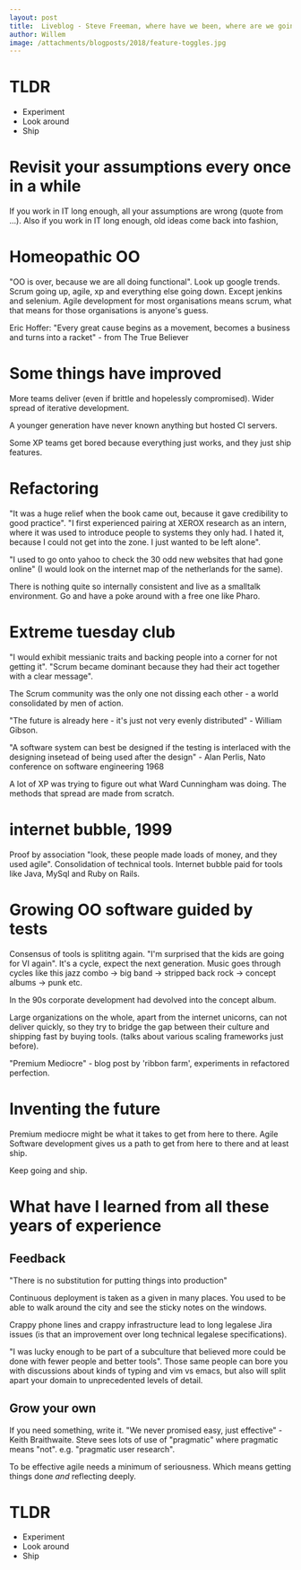 ```yaml
---
layout: post
title:  Liveblog - Steve Freeman, where have we been, where are we going
author: Willem
image: /attachments/blogposts/2018/feature-toggles.jpg
---
```


# TLDR

* Experiment
* Look around
* Ship

# Revisit your assumptions every once in a while

If you work in IT long enough, all your assumptions are wrong (quote from ...). Also if you work in IT long enough, old ideas come back into fashion,

# Homeopathic OO

"OO is over, because we are all doing functional". Look up google trends. Scrum going up, agile, xp and everything else going down. Except jenkins and selenium. Agile development for most organisations means scrum, what that means for those organisations is anyone's guess.

Eric Hoffer: "Every great cause begins as a movement, becomes a business and turns into a racket" - from The True Believer

# Some things have improved

More teams deliver (even if brittle and hopelessly compromised). Wider spread of iterative development.

A younger generation have never known anything but hosted CI servers.

Some XP teams get bored because everything just works, and they just ship features.

# Refactoring

"It was a huge relief when the book came out, because it gave credibility to good practice". "I first experienced pairing at XEROX research as an intern, where it was used to introduce people to systems they only had. I hated it, because I could not get into the zone. I just wanted to be left alone".

"I used to go onto yahoo to check the 30 odd new websites that had gone online" (I would look on the internet map of the netherlands for the same).

There is nothing quite so internally consistent and live as a smalltalk environment. Go and have a poke around with a free one like Pharo.

# Extreme tuesday club

"I would exhibit messianic traits and backing people into a corner for not getting it". "Scrum became dominant because they had their act together with a clear message".

The Scrum community was the only one not dissing each other - a world consolidated by men of action.

"The future is already here - it's just not very evenly distributed" - William Gibson.

"A software system can best be designed if the testing is interlaced with the designing insetead of being used after the design" - Alan Perlis, Nato conference on software engineering 1968

A lot of XP was trying to figure out what Ward Cunningham was doing. The methods that spread are made from scratch.

# internet bubble, 1999

Proof by association "look, these people made loads of money, and they used agile". Consolidation of technical tools. Internet bubble paid for tools like Java, MySql and Ruby on Rails.

# Growing OO software guided by tests

Consensus of tools is splititng again. "I'm surprised that the kids are going for VI again". It's a cycle, expect the next generation. Music goes through cycles like this jazz combo -> big band -> stripped back rock -> concept albums -> punk etc.

In the 90s corporate development had devolved into the concept album.

Large organizations on the whole, apart from the internet unicorns, can not deliver quickly, so they try to bridge the gap between their culture and shipping fast by buying tools. (talks about various scaling frameworks just before).

"Premium Mediocre" - blog post by 'ribbon farm', experiments in refactored perfection.

# Inventing the future

Premium mediocre might be what it takes to get from here to there. Agile Software development gives us a path to get from here to there and at least ship.

Keep going and ship.

# What have I learned from all these years of experience

## Feedback

"There is no substitution for putting things into production"

Continuous deployment is taken as a given in many places. You used to be able to walk around the city and see the sticky notes on the windows.

Crappy phone lines and crappy infrastructure lead to long legalese Jira issues (is that an improvement over long technical legalese specifications).

"I was lucky enough to be part of a subculture that believed more could be done with fewer people and better tools". Those same people can bore you with discussions about kinds of typing and vim vs emacs, but also will split apart your domain to unprecedented levels of detail.

## Grow your own

If you need something, write it. "We never promised easy, just effective" - Keith Braithwaite. Steve sees lots of use of "pragmatic" where pragmatic means "not". e.g. "pragmatic user research".

To be effective agile needs a minimum of seriousness. Which means getting things done *and* reflecting deeply.

# TLDR

* Experiment
* Look around
* Ship
